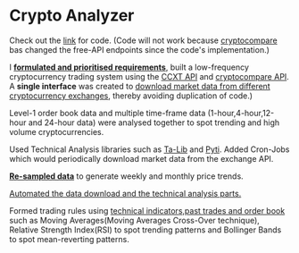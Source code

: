 # Crypto Analyzer 
Check out the [link](https://nbviewer.jupyter.org/github/ankit-a-aggarwal/crypto-analysis/blob/master/notebooks/CryptoAnalysis_1.0_D.ipynb )  for code. (Code will not work because [cryptocompare](cryptocompare.com) bas changed the free-API endpoints since the code's implementation.)


I [**formulated and prioritised requirements**](https://nbviewer.jupyter.org/github/ankit-a-aggarwal/crypto-analysis/blob/master/notebooks/CryptoAnalysis_1.0_D.ipynb#TO-DO:), built a low-frequency cryptocurrency trading system using the [CCXT API](https://github.com/ccxt/ccxt) and [cryptocompare API](https://min-api.cryptocompare.com/). 
A **single interface** was created to [download market data from different cryptocurrency exchanges](https://nbviewer.jupyter.org/github/ankit-a-aggarwal/crypto-analysis/blob/master/notebooks/CryptoAnalysis_1.0_D.ipynb#TO-DO:), thereby avoiding duplication of code.)

Level-1 order book data and multiple time-frame data
(1-hour,4-hour,12-hour and 24-hour data) were analysed together to spot trending and high volume cryptocurrencies. 

Used Technical Analysis libraries such as [Ta-Lib](https://mrjbq7.github.io/ta-lib/doc_index.html) and [Pyti](https://github.com/kylejusticemagnuson/pyti/tree/master/pyti). 
Added Cron-Jobs which would periodically download market data from the exchange API. 

[**Re-sampled data**](https://nbviewer.jupyter.org/github/ankit-a-aggarwal/crypto-analysis/blob/master/notebooks/CryptoAnalysis_1.0_D.ipynb#Resample-high-frequency-data(1m,15m,etc)-to-low-frequncy-data(1day,1week,1month,etc)) to generate weekly and monthly price trends. 

[Automated the data download and the technical analysis parts.](https://nbviewer.jupyter.org/github/ankit-a-aggarwal/crypto-analysis/blob/master/notebooks/CryptoAnalysis_1.0_D.ipynb#Since-Crypto-Markets-are-24-hours,-the-current-candle-may-be-incomplete,until-the-candle-is-closed.-So-delete-the-last-row-for-each-coin-exchange-time_period-combination-and-download-OHLCV-data-from-the-last-row-in-the-CSV/table-after-deletion-to-the-current-timestamp.)

Formed trading rules using [technical indicators,past trades and order book](https://nbviewer.jupyter.org/github/ankit-a-aggarwal/crypto-analysis/blob/master/notebooks/Order_Book_and_Past_Trade_Analysis_D.ipynb) such as Moving Averages(Moving Averages Cross-Over technique), Relative Strength Index(RSI) to spot trending patterns and Bollinger Bands to spot mean-reverting patterns.


